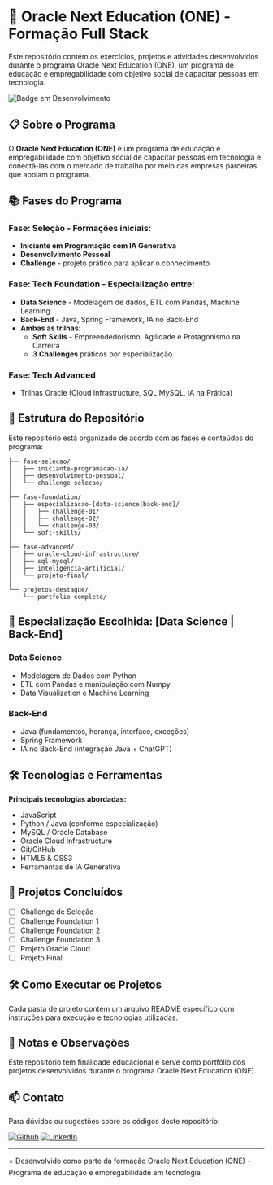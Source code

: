 # 🚀 Oracle Next Education (ONE) - Formação Full Stack

Este repositório contém os exercícios, projetos e atividades desenvolvidos durante o programa Oracle Next Education (ONE), um programa de educação e empregabilidade com objetivo social de capacitar pessoas em tecnologia.

![Badge em Desenvolvimento](https://img.shields.io/badge/Status-Em%20Andamento-yellow)

## 📋 Sobre o Programa

O **Oracle Next Education (ONE)** é um programa de educação e empregabilidade com objetivo social de capacitar pessoas em tecnologia e conectá-las com o mercado de trabalho por meio das empresas parceiras que apoiam o programa.

## 📚 Fases do Programa

### Fase: Seleção - Formações iniciais:
- **Iniciante em Programação com IA Generativa**
- **Desenvolvimento Pessoal**  
- **Challenge** - projeto prático para aplicar o conhecimento

### Fase: Tech Foundation - Especialização entre:
- **Data Science** - Modelagem de dados, ETL com Pandas, Machine Learning
- **Back-End** - Java, Spring Framework, IA no Back-End
- **Ambas as trilhas**:
  - **Soft Skills** - Empreendedorismo, Agilidade e Protagonismo na Carreira
  - **3 Challenges** práticos por especialização

### Fase: Tech Advanced 
- Trilhas Oracle (Cloud Infrastructure, SQL MySQL, IA na Prática)

## 📂 Estrutura do Repositório

Este repositório está organizado de acordo com as fases e conteúdos do programa:

```
├── fase-selecao/
│   ├── iniciante-programacao-ia/
│   ├── desenvolvimento-pessoal/
│   └── challenge-selecao/
│
├── fase-foundation/
│   ├── especializacao-[data-science|back-end]/
│   │   ├── challenge-01/
│   │   ├── challenge-02/
│   │   └── challenge-03/
│   └── soft-skills/
│
├── fase-advanced/
│   ├── oracle-cloud-infrastructure/
│   ├── sql-mysql/
│   ├── inteligencia-artificial/
│   └── projeto-final/
│
└── projetos-destaque/
    └── portfolio-completo/
```

## 🎯 Especialização Escolhida: [Data Science | Back-End]

### Data Science
- Modelagem de Dados com Python
- ETL com Pandas e manipulação com Numpy
- Data Visualization e Machine Learning

### Back-End
- Java (fundamentos, herança, interface, exceções)
- Spring Framework 
- IA no Back-End (integração Java + ChatGPT)

## 🛠️ Tecnologias e Ferramentas

**Principais tecnologias abordadas:**
- JavaScript
- Python / Java (conforme especialização)
- MySQL / Oracle Database
- Oracle Cloud Infrastructure
- Git/GitHub
- HTML5 & CSS3
- Ferramentas de IA Generativa

## 🎯 Projetos Concluídos

- [ ] Challenge de Seleção
- [ ] Challenge Foundation 1
- [ ] Challenge Foundation 2  
- [ ] Challenge Foundation 3
- [ ] Projeto Oracle Cloud
- [ ] Projeto Final

## 🛠️ Como Executar os Projetos

Cada pasta de projeto contém um arquivo README específico com instruções para execução e tecnologias utilizadas.

## 📝 Notas e Observações

Este repositório tem finalidade educacional e serve como portfólio dos projetos desenvolvidos durante o programa Oracle Next Education (ONE).

## 📫 Contato

Para dúvidas ou sugestões sobre os códigos deste repositório:

[![Github](https://img.shields.io/badge/GitHub-100000?style=for-the-badge&logo=github&logoColor=white)](https://github.com/Alan-oliveir)
[![LinkedIn](https://img.shields.io/badge/LinkedIn-0077B5?style=for-the-badge&logo=linkedin&logoColor=white)](https://www.linkedin.com/in/alan-ogoncalves)

---

⭐️ Desenvolvido como parte da formação Oracle Next Education (ONE) - Programa de educação e empregabilidade em tecnologia
